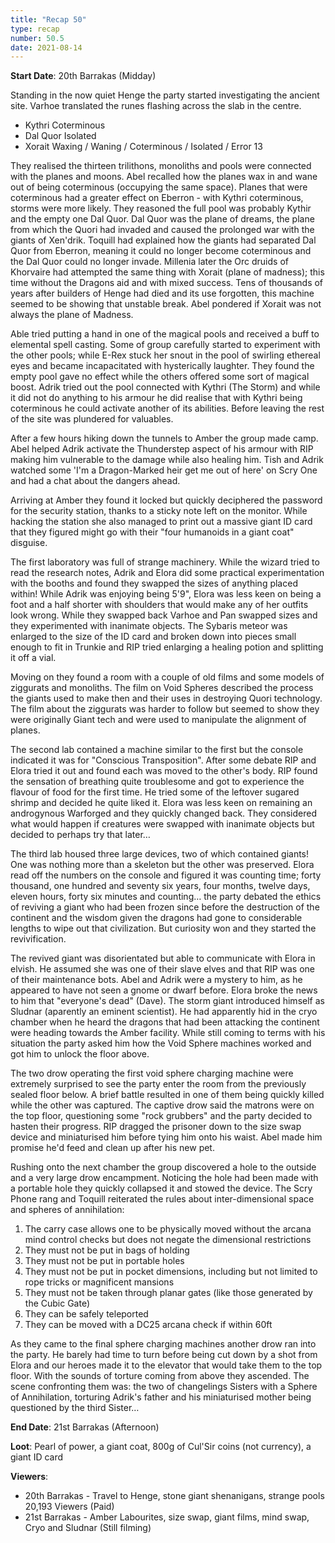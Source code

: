 ```yaml
---
title: "Recap 50"
type: recap
number: 50.5
date: 2021-08-14
---
```


**Start Date**: 20th Barrakas (Midday)
 
Standing in the now quiet Henge the party started investigating the ancient site. Varhoe translated the runes flashing across the slab in the centre.
 
- Kythri Coterminous
- Dal Quor Isolated
- Xorait Waxing / Waning / Coterminous / Isolated / Error 13
 
They realised the thirteen trilithons, monoliths and pools were connected with the planes and moons. Abel recalled how the planes wax in and wane out of being coterminous (occupying the same space). Planes that were coterminous had a greater effect on Eberron - with Kythri coterminous, storms were more likely. They reasoned the full pool was probably Kythir and the empty one Dal Quor. Dal Quor was the plane of dreams, the plane from which the Quori had invaded and caused the prolonged war with the giants of Xen'drik. Toquill had explained how the giants had separated Dal Quor from Eberron, meaning it could no longer become coterminous and the Dal Quor could no longer invade. Millenia later the Orc druids of Khorvaire had attempted the same thing with Xorait (plane of madness); this time without the Dragons aid and with mixed success. Tens of thousands of years after builders of Henge had died and its use forgotten, this machine seemed to be showing that unstable break. Abel pondered if Xorait was not always the plane of Madness.
 
Able tried putting a hand in one of the magical pools and received a buff to elemental spell casting. Some of group carefully started to experiment with the other pools; while E-Rex stuck her snout in the pool of swirling ethereal eyes and became incapacitated with hysterically laughter. They found the empty pool gave no effect while the others offered some sort of magical boost. Adrik tried out the pool connected with Kythri (The Storm) and while it did not do anything to his armour he did realise that with Kythri being coterminous he could activate another of its abilities. Before leaving the rest of the site was plundered for valuables.
 
After a few hours hiking down the tunnels to Amber the group made camp. Abel helped Adrik activate the Thunderstep aspect of his armour with RIP making him vulnerable to the damage while also healing him. Tish and Adrik watched some 'I'm a Dragon-Marked heir get me out of here' on Scry One and had a chat about the dangers ahead.
 
Arriving at Amber they found it locked but quickly deciphered the password for the security station, thanks to a sticky note left on the monitor. While hacking the station she also managed to print out a massive giant ID card that they figured might go with their "four humanoids in a giant coat" disguise.
 
The first laboratory was full of strange machinery. While the wizard tried to read the research notes, Adrik and Elora did some practical experimentation with the booths and found they swapped the sizes of anything placed within! While Adrik was enjoying being 5'9", Elora was less keen on being a foot and a half shorter with shoulders that would make any of her outfits look wrong. While they swapped back Varhoe and Pan swapped sizes and they experimented with inanimate objects. The Sybaris meteor was enlarged to the size of the ID card and broken down into pieces small enough to fit in Trunkie and RIP tried enlarging a healing potion and splitting it off a vial.
 
Moving on they found a room with a couple of old films and some models of ziggurats and monoliths. The film on Void Spheres described the process the giants used to make then and their uses in destroying Quori technology. The film about the ziggurats was harder to follow but seemed to show they were originally Giant tech and were used to manipulate the alignment of planes.
 
The second lab contained a machine similar to the first but the console indicated it was for "Conscious Transposition". After some debate RIP and Elora tried it out and found each was moved to the other's body. RIP found the sensation of breathing quite troublesome and got to experience the flavour of food for the first time. He tried some of the leftover sugared shrimp and decided he quite liked it. Elora was less keen on remaining an androgynous Warforged and they quickly changed back. They considered what would happen if creatures were swapped with inanimate objects but decided to perhaps try that later…
 
The third lab housed three large devices, two of which contained giants! One was nothing more than a skeleton but the other was preserved. Elora read off the numbers on the console and figured it was counting time; forty thousand, one hundred and seventy six years, four months, twelve days, eleven hours, forty six minutes and counting… the party debated the ethics of reviving a giant who had been frozen since before the destruction of the continent and the wisdom given the dragons had gone to considerable lengths to wipe out that civilization. But curiosity won and they started the revivification.
 
The revived giant was disorientated but able to communicate with Elora in elvish. He assumed she was one of their slave elves and that RIP was one of their maintenance bots. Abel and Adrik were a mystery to him, as he appeared to have not seen a gnome or dwarf before. Elora broke the news to him that "everyone's dead" (Dave). The storm giant introduced himself as Sludnar (aparently an eminent scientist). He had apparently hid in the cryo chamber when he heard the dragons that had been attacking the continent were heading towards the Amber facility. While still coming to terms with his situation the party asked him how the Void Sphere machines worked and got him to unlock the floor above.
 
The two drow operating the first void sphere charging machine were extremely surprised to see the party enter the room from the previously sealed floor below. A brief battle resulted in one of them being quickly killed while the other was captured. The captive drow said the matrons were on the top floor, questioning some "rock grubbers" and the party decided to hasten their progress. RIP dragged the prisoner down to the size swap device and miniaturised him before tying him onto his waist. Abel made him promise he'd feed and clean up after his new pet.
 
Rushing onto the next chamber the group discovered a hole to the outside and a very large drow encampment. Noticing the hole had been made with a portable hole they quickly collapsed it and stowed the device. The Scry Phone rang and Toquill reiterated the rules about inter-dimensional space and spheres of annihilation:
1. The carry case allows one to be physically moved without the arcana mind control checks but does not negate the dimensional restrictions
2. They must not be put in bags of holding
3. They must not be put in portable holes
4. They must not be put in pocket dimensions, including but not limited to rope tricks or magnificent mansions
5. They must not be taken through planar gates (like those generated by the Cubic Gate)
6. They can be safely teleported
7. They can be moved with a DC25 arcana check if within 60ft
 
As they came to the final sphere charging machines another drow ran into the party. He barely had time to turn before being cut down by a shot from Elora and our heroes made it to the elevator that would take them to the top floor. With the sounds of torture coming from above they ascended. The scene confronting them was: the two of changelings Sisters with a Sphere of Annihilation, torturing Adrik's father and his miniaturised mother being questioned by the third Sister…
 
 
**End Date**: 21st Barrakas (Afternoon)

**Loot**: Pearl of power, a giant coat, 800g of Cul'Sir coins (not currency), a giant ID card
 
**Viewers**: 
- 20th Barrakas - Travel to Henge, stone giant shenanigans, strange pools 20,193 Viewers (Paid)
- 21st Barrakas - Amber Labourites, size swap, giant films, mind swap, Cryo and Sludnar (Still filming)